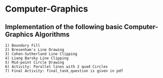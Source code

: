 # Computer-Graphics

## Implementation of the following basic Computer-Graphics Algorithms

````
1) Boundary Fill
2) Bresenham's Line Drawing
3) Cohen-Sutherland Line Clipping
4) Liang Barsky Line Clipping
5) Mid-point Circle Drawing
6) Activity: Parallel lines with 2 quad Circles
7) Final Activity: final_task_question is given in pdf

````


